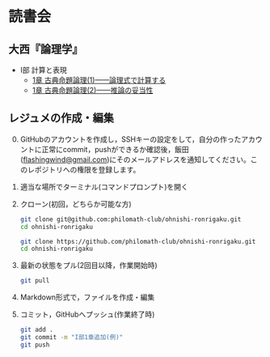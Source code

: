 # 読書会

## 大西『論理学』

- I部 計算と表現
  - [1章 古典命題論理(1)——論理式で計算する](</ohnishi-ronrigaku/I部 計算と表現-1.1>)
  - [1章 古典命題論理(2)——推論の妥当性](</ohnishi-ronrigaku/I部 計算と表現-1.2>)

## レジュメの作成・編集

0. GitHubのアカウントを作成し，SSHキーの設定をして，自分の作ったアカウントに正常にcommit，pushができるか確認後，飯田(<flashingwind@gmail.com>)にそのメールアドレスを通知してください。このレポジトリへの権限を登録します。
1. 適当な場所でターミナル(コマンドプロンプト)を開く
2. クローン(初回，どちらか可能な方)

    ```bash
    git clone git@github.com:philomath-club/ohnishi-ronrigaku.git
    cd ohnishi-ronrigaku
    ```

    ```bash
    git clone https://github.com/philomath-club/ohnishi-ronrigaku.git
    cd ohnishi-ronrigaku
    ```

3. 最新の状態をプル(2回目以降，作業開始時)

    ```bash
    git pull
    ```

2. Markdown形式で，ファイルを作成・編集
3. コミット，GitHubへプッシュ(作業終了時)

    ```bash
    git add .
    git commit -m "I部1章追加(例)"
    git push
    ```
